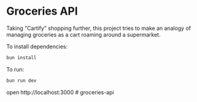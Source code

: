# Groceries API

Taking "Cartify" shopping further, this project tries to make an analogy of managing groceries as a cart roaming around a supermarket.

To install dependencies:

```sh
bun install
```

To run:

```sh
bun run dev
```

open http://localhost:3000
#   g r o c e r i e s - a p i  
 